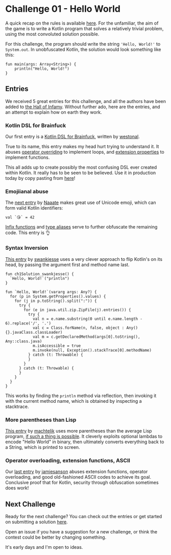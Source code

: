 # Challenge 01 - Hello World

A quick recap on the rules is available [here](README.md). For the unfamiliar, the aim of the game is to write a Kotlin program that solves a relatively trivial problem, using the most convoluted solution possible.

For this challenge, the program should write the string `'Hello, World!'` to `System.out`. In unobfuscated Kotlin, the solution would look something like this:

```
fun main(args: Array<String>) {
    println("Hello, World!")
}
```

## Entries

We received 5 great entries for this challenge, and all the authors have been added to [the Hall of Infamy](README.md#hall-of-infamy). Without further ado, here are the entries, and an attempt to explain how on earth they work.

### Kotlin DSL for Brainfuck

Our first entry is a [Kotlin DSL for Brainfuck](https://github.com/fractalwrench/iokk/pull/5), written by [westonal](https://github.com/westonal).

True to its name, this entry makes my head hurt trying to understand it. It abuses [operator overriding](https://kotlinlang.org/docs/reference/operator-overloading.html) to implement loops, and [extension properties](https://kotlinlang.org/docs/reference/extensions.html) to implement functions.

This all adds up to create possibly the most confusing DSL ever created within Kotlin. It really has to be seen to be believed. Use it in production today by copy pasting from [here](https://github.com/fractalwrench/iokk/pull/5)!

### Emojiianal abuse

The [next entry](https://github.com/fractalwrench/iokk/pull/3) by [Naaate](https://github.com/Naaate) makes great use of Unicode emoji, which can form valid Kotlin identifiers:

```
val `😘` = 42
```

[Infix functions](https://kotlinlang.org/docs/reference/functions.html#infix-notation) and [type aliases](https://kotlinlang.org/docs/reference/type-aliases.html) serve to further obfuscate the remaining code. This entry is 👌

### Syntax Inversion

[This entry](https://github.com/fractalwrench/iokk/pull/1) by [swankjesse](https://github.com/swankjesse) uses a very clever approach to flip Kotlin's on its head, by passing the argument first and method name last.

```
fun ch1Solution_swankjesse() {
  `Hello, World!`("println")
}

fun `Hello, World!`(vararg args: Any?) {
  for (p in System.getProperties().values) {
    for (j in p.toString().split(":")) {
      try {
        for (e in java.util.zip.ZipFile(j).entries()) {
          try {
            val n = e.name.substring(0 until e.name.length - 6).replace('/', '.')
            val c = Class.forName(n, false, object : Any() {}.javaClass.classLoader)
            val m = c.getDeclaredMethod(args[0].toString(), Any::class.java)
            m.isAccessible = true
            m.invoke(null, Exception().stackTrace[0].methodName)
          } catch (t: Throwable) {
          }
        }
      } catch (t: Throwable) {
      }
    }
  }
}
```

This works by finding the `println` method via reflection, then invoking it with the current method name, which is obtained by inspecting a stacktrace.

### More parentheses than Lisp
[This entry](https://github.com/fractalwrench/iokk/pull/4) by [machtelik](https://github.com/machtelik) uses more parentheses than the average Lisp program, [if such a thing is possible](https://xkcd.com/297/). It cleverly exploits optional lambdas to encode "Hello World" in binary, then ultimately converts everything back to a String, which is printed to screen.

### Operator overloading, extension functions, ASCII

Our [last entry](https://github.com/fractalwrench/iokk/pull/2) by [jamiesanson](https://github.com/jamiesanson) abuses extension functions, operator overloading, and good old-fashioned ASCII codes to achieve its goal. Conclusive proof that for Kotlin, security through obfuscation sometimes does work!

## Next Challenge

Ready for the next challenge? You can check out the entries or get started on submitting a solution [here](CH2.md).

Open an issue if you have a suggestion for a new challenge, or think the contest could be better by changing something.

It's early days and I'm open to ideas.
